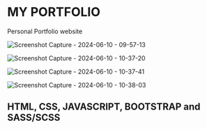 # MY PORTFOLIO
Personal Portfolio website

![Screenshot Capture - 2024-06-10 - 09-57-13](https://github.com/SidneyEmeka/sidswipe/assets/100122510/c09ce988-6de1-48c9-80c7-812e9b045810)

![Screenshot Capture - 2024-06-10 - 10-37-20](https://github.com/SidneyEmeka/sidswipe/assets/100122510/78f0a11a-021a-4b8e-9b31-1979a438ab9d)

![Screenshot Capture - 2024-06-10 - 10-37-41](https://github.com/SidneyEmeka/sidswipe/assets/100122510/f91e46ed-1691-45ad-ae3b-10e44162bc78)

![Screenshot Capture - 2024-06-10 - 10-38-03](https://github.com/SidneyEmeka/sidswipe/assets/100122510/82833ceb-c89e-4cdc-a189-5fe396d6f674)


## HTML, CSS, JAVASCRIPT, BOOTSTRAP and SASS/SCSS
